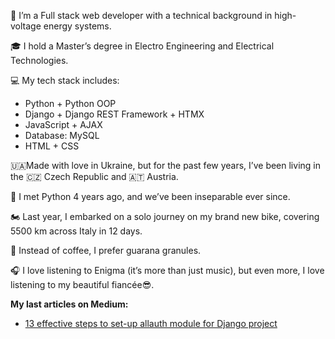 👋 I’m a Full stack web developer with a technical background in high-voltage energy systems.

🎓 I hold a Master’s degree in Electro Engineering and Electrical Technologies.

💻 My tech stack includes:
- Python + Python OOP
- Django + Django REST Framework + HTMX
- JavaScript + AJAX
- Database: MySQL
- HTML + CSS

🇺🇦Made with love in Ukraine, but for the past few years, I’ve been living in the 🇨🇿 Czech Republic and 🇦🇹 Austria.

🐍 I met Python 4 years ago, and we’ve been inseparable ever since.

🏍 Last year, I embarked on a solo journey on my brand new bike, covering 5500 km across Italy in 12 days.

🍵 Instead of coffee, I prefer guarana granules.

🎧 I love listening to Enigma (it’s more than just music), but even more, I love listening to my beautiful fiancée😎.

**My last articles on Medium:**
- [13 effective steps to set-up allauth module for Django project](https://medium.com/@borys_bond/13-effective-steps-to-set-up-allauth-module-for-django-project-370f32cf1d17)


